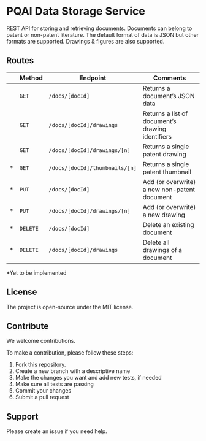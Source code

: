 # PQAI Data Storage Service

REST API for storing and retrieving documents. Documents can belong to patent or non-patent literature. The default format of data is JSON but other formats are supported. Drawings & figures are also supported.

## Routes

|      | Method   | Endpoint                       | Comments                                         |
| ---- | -------- | ------------------------------ | ------------------------------------------------ |
|      | `GET`    | `/docs/[docId]`                | Returns a document’s JSON data                   |
|      | `GET`    | `/docs/[docId]/drawings`       | Returns a list of document’s drawing identifiers |
|      | `GET`    | `/docs/[docId]/drawings/[n]`   | Returns a single patent drawing                  |
| *    | `GET`    | `/docs/[docId]/thumbnails/[n]` | Returns a single patent thumbnail                |
| *    | `PUT`    | `/docs/[docId]`                | Add (or overwrite) a new non-patent document     |
| *    | `PUT`    | `/docs/[docId]/drawings/[n]`   | Add (or overwrite) a new drawing                 |
| *    | `DELETE` | `/docs/[docId]`                | Delete an existing document                      |
| *    | `DELETE` | `/docs/[docId]/drawings`       | Delete all drawings of a document                |

*Yet to be implemented

## License

The project is open-source under the MIT license.

## Contribute

We welcome contributions.

To make a contribution, please follow these steps:

1. Fork this repository.
2. Create a new branch with a descriptive name
3. Make the changes you want and add new tests, if needed
4. Make sure all tests are passing
5. Commit your changes
6. Submit a pull request

## Support

Please create an issue if you need help.
